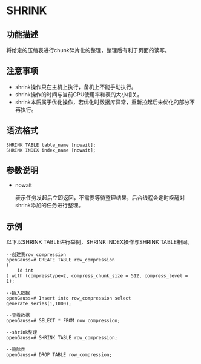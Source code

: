 # SHRINK<a name="ZH-CN_TOPIC_0000001382191657"></a>

## 功能描述<a name="zh-cn_topic_0283137477_zh-cn_topic_0237122196_zh-cn_topic_0059779241_s25c2a01507274648bf05cbcb1dc418bf"></a>

将给定的压缩表进行chunk碎片化的整理，整理后有利于页面的读写。

## 注意事项<a name="zh-cn_topic_0283137477_zh-cn_topic_0237122196_zh-cn_topic_0059779241_s60091e11d710468f8772f6732699506b"></a>

-   shrink操作只在主机上执行，备机上不能手动执行。
-   shrink操作的时间与当前CPU使用率和表的大小相关。
-   shrink本质属于优化操作，若优化时数据库异常，重新拉起后未优化的部分不再执行。

## 语法格式<a name="zh-cn_topic_0283137477_zh-cn_topic_0237122196_zh-cn_topic_0059779241_sb9827c497faf4cc490614f51246dbc5b"></a>

```
SHRINK TABLE table_name [nowait];
SHRINK INDEX index_name [nowait];
```

## 参数说明<a name="zh-cn_topic_0283137477_zh-cn_topic_0237122196_zh-cn_topic_0059779241_s0a4a952823114ec6bfe2864b0af1db2f"></a>

-   nowait

    表示任务发起后立即返回，不需要等待整理结果，后台线程会定时唤醒对shrink添加的任务进行整理。


## 示例<a name="zh-cn_topic_0283137477_zh-cn_topic_0237122196_zh-cn_topic_0059779241_sdb42dc749d654038b498d0f77883ae8a"></a>

以下以SHRINK TABLE进行举例，SHRINK INDEX操作与SHRINK TABLE相同。

```
--创建表row_compression
openGauss=# CREATE TABLE row_compression
(
    id int
) with (compresstype=2, compress_chunk_size = 512, compress_level = 1);

--插入数据
openGauss=# Insert into row_compression select generate_series(1,1000);

--查看数据
openGauss=# SELECT * FROM row_compression;

--shrink整理
openGauss=# SHRINK TABLE row_compression;

--删除表
openGauss=# DROP TABLE row_compression;
```
